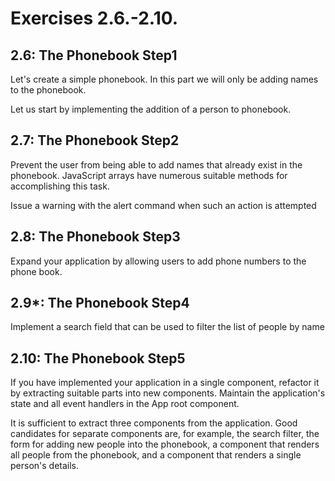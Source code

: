 # Exercises 2.6.-2.10.

## 2.6: The Phonebook Step1
Let's create a simple phonebook. In this part we will only be adding names to the phonebook.

Let us start by implementing the addition of a person to phonebook.

## 2.7: The Phonebook Step2
Prevent the user from being able to add names that already exist in the phonebook. JavaScript arrays have numerous suitable methods for accomplishing this task.

Issue a warning with the alert command when such an action is attempted

## 2.8: The Phonebook Step3
Expand your application by allowing users to add phone numbers to the phone book.

## 2.9*: The Phonebook Step4
Implement a search field that can be used to filter the list of people by name

## 2.10: The Phonebook Step5
If you have implemented your application in a single component, refactor it by extracting suitable parts into new components. Maintain the application's state and all event handlers in the App root component.

It is sufficient to extract three components from the application. Good candidates for separate components are, for example, the search filter, the form for adding new people into the phonebook, a component that renders all people from the phonebook, and a component that renders a single person's details.